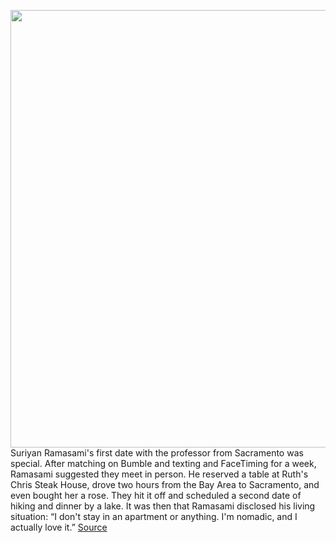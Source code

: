 <img src='https://cdn.vox-cdn.com/thumbor/fSVCyvEPKlb_2-5YtkNsVoWmYUI=/0x0:2040x1360/1200x675/filters:focal(857x517:1183x843)/cdn.vox-cdn.com/uploads/chorus_image/image/69789839/VRG_ILLO_4687_Van_Life_Dating.0.jpg' width='700px' /><br/>
Suriyan Ramasami's first date with the professor from Sacramento was special. After matching on Bumble and texting and FaceTiming for a week, Ramasami suggested they meet in person. He reserved a table at Ruth's Chris Steak House, drove two hours from the Bay Area to Sacramento, and even bought her a rose. They hit it off and scheduled a second date of hiking and dinner by a lake. It was then that Ramasami disclosed his living situation: “I don't stay in an apartment or anything. I'm nomadic, and I actually love it.”
<a href='https://www.theverge.com/22639630/vanlife-dating-apps-tinder-fairytrail'> Source <a/>